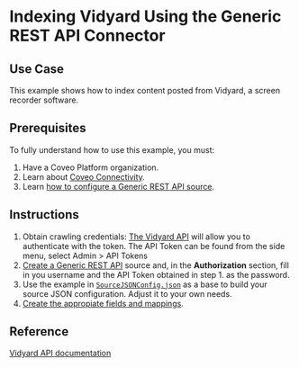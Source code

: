 # Indexing Vidyard Using the Generic REST API Connector

## Use Case
This example shows how to index content posted from Vidyard, a screen recorder software.

## Prerequisites
To fully understand how to use this example, you must:
1. Have a Coveo Platform organization.
2. Learn about [Coveo Connectivity](https://docs.coveo.com/en/1702/).
3. Learn [how to configure a Generic REST API source](https://docs.coveo.com/en/1896/).

## Instructions
1. Obtain crawling credentials: [The Vidyard API](https://developer.vidyard.com/) will allow you to authenticate with the token. The API Token can be found from the side menu, select Admin > API Tokens
2. [Create a Generic REST API](https://docs.coveo.com/en/1896/) source and, in the **Authorization** section, fill in you username and the API Token obtained in step 1. as the password.
3. Use the example in [`SourceJSONConfig.json`](SourceJSONConfig.json) as a base to build your source JSON configuration. Adjust it to your own needs. 
4. [Create the appropiate fields and mappings](https://docs.coveo.com/en/1896/#completion).

## Reference
[Vidyard API documentation](https://developer.vidyard.com/)
